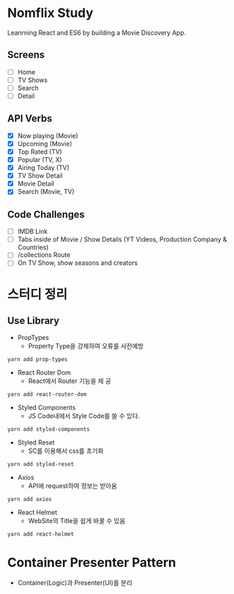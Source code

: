 # Nomflix Study

Leanrning React and ES6 by building a Movie Discovery App.

## Screens

- [ ] Home
- [ ] TV Shows
- [ ] Search
- [ ] Detail

## API Verbs

- [x] Now playing (Movie)
- [x] Upcoming (Movie)
- [x] Top Rated (TV)
- [x] Popular (TV, X)
- [x] Airing Today (TV)
- [x] TV Show Detail
- [x] Movie Detail
- [x] Search (Movie, TV)

## Code Challenges

- [ ] IMDB Link
- [ ] Tabs inside of Movie / Show Details (YT Videos, Production Company & Countries)
- [ ] /collections Route
- [ ] On TV Show, show seasons and creators

# 스터디 정리

## Use Library

- PropTypes
  - Property Type을 강제하여 오류를 사전예방

```
yarn add prop-types
```

- React Router Dom
  - React에서 Router 기능을 제 공

```
yarn add react-router-dom
```

- Styled Components
  - JS Code내에서 Style Code를 쓸 수 있다.

```
yarn add styled-components
```

- Styled Reset
  - SC를 이용해서 css를 초기화

```
yarn add styled-reset
```

- Axios
  - API에 request하여 정보는 받아옴

```
yarn add axios
```

- React Helmet
  - WebSite의 Title을 쉽게 바꿀 수 있음

```
yarn add react-helmet
```

# Container Presenter Pattern

- Container(Logic)과 Presenter(UI)를 분리
